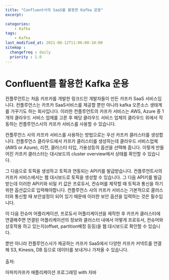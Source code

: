 ```yaml
---
title: "Confluent사의 SaaS를 활용한 Kafka 운용"
excerpt: 

categories:
    - Kafka
tags:
    - Kafka
last_modified_at: 2021-08-12T11:06:00-10:00
sitemap :
  changefreq : daily
  priority : 1.0
--- 
```

# Confluent를 활용한 Kafka 운용

컨플루언트는 처음 카프카를 개발한 링크드인 개발자들이 만든 카프카 SaaS 서비스입니다. 컨플루언스는 카프카 SaaS서비스를 제공할 뿐만 아니라 kafka 오픈소스 생태계를 가꾸기도 하는 회사입니다. 이러한 컨플루언트의 카프카 서비스는 AWS, Azure 중 1개의 클라우드 서비스 업체를 고른 후 해당 클라우드 서비스 업체의 클라우드 위에서 작동하는 컨플루언스사의 카프카 서비스를 사용할 수 있습니다.

컨플루언스 사의 카프카 서비스를 사용하는 방법으로는 우선 카프카 클러스터를 생성합니다. 컨플루언스 클라우드에서 카프카 클러스터를 생성하는데 클라우드 서비스업체(AWS or Azure), 리전, 클러스터 타입, 가용성등의 옵션을 선택해 줍니다. 이렇게 만들어진 카프카 클러스터는 대시보드의 cluster overview에서 상태를 확인할 수 있습니다.

그 다음으로 토픽을 생성하고 토픽과 연동되는 API키를 발급받습니다. 컨플루언트사의 카프카 서비스에서는 웹 대시보드로 토픽을 생성할 수 있습니다. 그 다음 API키를 발급받는데 이러한 API키와 비밀 키 값은 프로듀서, 컨슈머를 제작할 때 토픽과 통신을 하기 위한 옵션값으로 입력해야합니다. 컨플루언스 사의 카프카 서비스는 기본적으로 클러스터와 통신할 때 보안설정이 되어 있기 때문에 이러한 보안 옵션을 입력하는 것은 필수입니다.

이 다음 컨슈머 어플리케이션, 프로듀서 어플리케이션을 제작한 후 카프카 클러스터에 연결해주면 연결된 어플리케이션의 정보와 클러스터 내에서 어떻게 프로듀서, 컨슈머와 상호작용 하고 있는지(offset, partition배정 등등)을 웹 대시보드로 확인할 수 있습니다.

뿐만 아니라 컨플루언스사가 제공하는 카프카 SaaS에서 다양한 카프카 커넥트를 연결해 S3, Kinesis, DB 등으로 데이터를 보내거나 가져올 수 있습니다.
<br>
<br>
출처: 

아파치카프카 애플리케이션 프로그래밍 with 자바